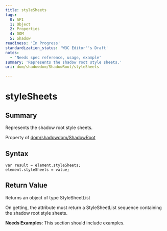 ```yaml
---
title: styleSheets
tags:
  0: API
  1: Object
  2: Properties
  4: DOM
  5: Shadow
readiness: 'In Progress'
standardization_status: 'W3C Editor''s Draft'
notes:
  - 'Needs spec reference, usage, example'
summary: 'Represents the shadow root style sheets.'
uri: dom/shadowdom/ShadowRoot/styleSheets

---
```

# styleSheets

## Summary

Represents the shadow root style sheets.

<span data-meta="applies_to" data-type="key">Property of <span data-type="value">[dom/shadowdom/ShadowRoot](/dom/shadowdom/ShadowRoot)</span></span>

## Syntax

``` {.js}
var result = element.styleSheets;
element.styleSheets = value;
```

## Return Value

<span data-meta="return" data-type="key">Returns an object of type <span data-type="value">StyleSheetList</span></span>

On getting, the attribute must return a StyleSheetList sequence containing the shadow root style sheets.

**Needs Examples**: This section should include examples.

